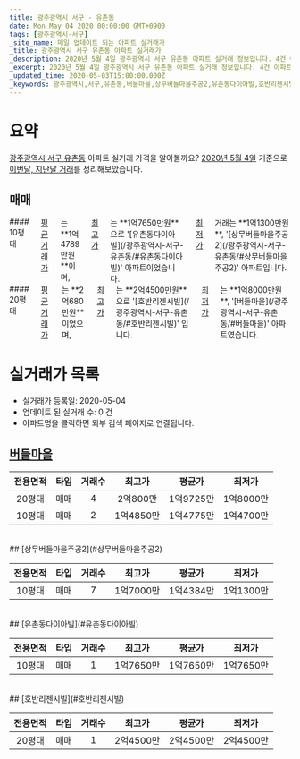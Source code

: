 ```yaml
---
title: 광주광역시 서구 - 유촌동
date: Mon May 04 2020 00:00:00 GMT+0900
tags: [광주광역시-서구]
_site_name: 매일 업데이트 되는 아파트 실거래가
_title: 광주광역시 서구 유촌동 아파트 실거래가
_description: 2020년 5월 4일 광주광역시 서구 유촌동 아파트 실거래 정보입니다. 4건 아파트 정보가 있습니다.
_excerpt: 2020년 5월 4일 광주광역시 서구 유촌동 아파트 실거래 정보입니다. 4건 아파트 정보가 있습니다.
_updated_time: 2020-05-03T15:00:00.000Z
_keywords: 광주광역시,서구,유촌동,버들마을,상무버들마을주공2,유촌동다이아빌,호반리젠시빌
---
```





# 요약
<ins>광주광역시 서구 유촌동</ins> 아파트 실거래 가격을 알아볼까요? <ins>2020년 5월 4일</ins> 기준으로 <ins>이번달, 지난달 거래</ins>를 정리해보았습니다.

## 매매
<div class="container">
<div class="six columns" markdown="1">
#### 10평대
<ins>평균 거래가</ins>는 **1억4789만원**이며, <ins>최고가</ins>는 **1억7650만원**으로 '[유촌동다이아빌](/광주광역시-서구-유촌동/#유촌동다이아빌)' 아파트이었습니다. <ins>최저가</ins> 거래는 **1억1300만원**, '[상무버들마을주공2](/광주광역시-서구-유촌동/#상무버들마을주공2)' 아파트입니다.
</div>
<div class="six columns" markdown="1">
#### 20평대
<ins>평균 거래가</ins>는 **2억680만원**이었으며, <ins>최고가</ins>는 **2억4500만원**으로 '[호반리젠시빌](/광주광역시-서구-유촌동/#호반리젠시빌)' 입니다. <ins>최저가</ins>는 **1억8000만원**, '[버들마을](/광주광역시-서구-유촌동/#버들마을)' 아파트였습니다.
</div>
</div>



# 실거래가 목록
- 실거래가 등록일: 2020-05-04
- 업데이트 된 실거래 수: 0 건
- 아파트명을 클릭하면 외부 검색 페이지로 연결됩니다.

## [버들마을](#버들마을)

|전용면적|타입|거래수|최고가|평균가|최저가|
|:---:|:---:|:---:|:---:|:---:|:---:|
|20평대|<span class="deal-type-1">매매</span>|4|2억800만|1억9725만|1억8000만|
|10평대|<span class="deal-type-1">매매</span>|2|1억4850만|1억4775만|1억4700만|

<br/>
## [상무버들마을주공2](#상무버들마을주공2)

|전용면적|타입|거래수|최고가|평균가|최저가|
|:---:|:---:|:---:|:---:|:---:|:---:|
|10평대|<span class="deal-type-1">매매</span>|7|1억7000만|1억4384만|1억1300만|

<br/>
## [유촌동다이아빌](#유촌동다이아빌)

|전용면적|타입|거래수|최고가|평균가|최저가|
|:---:|:---:|:---:|:---:|:---:|:---:|
|10평대|<span class="deal-type-1">매매</span>|1|1억7650만|1억7650만|1억7650만|

<br/>
## [호반리젠시빌](#호반리젠시빌)

|전용면적|타입|거래수|최고가|평균가|최저가|
|:---:|:---:|:---:|:---:|:---:|:---:|
|20평대|<span class="deal-type-1">매매</span>|1|2억4500만|2억4500만|2억4500만|

<br/>



